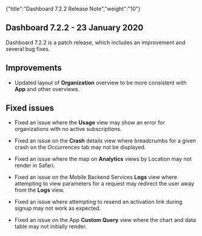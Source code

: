 {"title":"Dashboard 7.2.2 Release Note","weight":"10"}

## Dashboard 7.2.2 - 23 January 2020

Dashboard 7.2.2 is a patch release, which includes an improvement and several bug fixes.

## Improvements

* Updated layout of **Organization** overview to be more consistent with **App** and other overviews.

## Fixed issues

* Fixed an issue where the **Usage** view may show an error for organizations with no active subscriptions.

* Fixed an issue on the **Crash** details view where breadcrumbs for a given crash on the _Occurrences_ tab may not be displayed.

* Fixed an issue where the map on **Analytics** views by Location may not render in Safari.

* Fixed an issue on the Mobile Backend Services **Logs** view where attempting to view parameters for a request may redirect the user away from the **Logs** view.

* Fixed an issue where attempting to resend an activation link during signup may not work as expected.

* Fixed an issue on the App **Custom Query** view where the chart and data table may not initially render.
